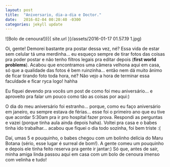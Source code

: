 ```yaml
---
layout: post
title:  "Aniversario, dia-a-dia e Doctor."
date:   2016-02-04 00:20:40 -0300
categories: jekyll update
---
```

![Bolo de cenoura!]({{ site.url }}/assets/2016-01-17 01.57.19 1.jpg)

Oi, gente! Demorei bastante pra postar dessa vez, né? Essa vida de estar sem celular tá uma merdinha... eu esqueço sempre de tirar fotos das coisas pra poder postar e não tenho filtros legais pra editar depois (**first world problems**). Acabou que encontramos uma câmera velhona aqui em casa, só que a qualidade das fotos é bem ruinzinha... então nem dá muito ânimo de ficar tirando foto toda hora, né? Não vejo a hora de terminar essa faculdade e ficar ryca logo! hahha

Eu fiquei devendo pra vocês um post de como foi meu aniversário... e aproveito pra falar um pouco como tão as coisas por aqui:)

O dia do meu aniversário foi estranho... porque, como eu faço aniversário em janeiro, eu sempre estava de férias... esse foi o primeiro ano que eu tive que acordar 5:30am pra ir pro hospital fazer prova. Respondi as perguntas e vazei (porque tinha aula ainda depois haha). Voltei pra casa e o babes tinha ido trabalhar... acabou que fiquei o dia todo sozinha, foi bem triste :(

Daí, umas 5 e pouquinho, o babes chegou com um bolinho delícia do Maru Botana (sério, esse lugar é surreal de bom!). A gente comeu um pouquinho e depois ele tinha feito reserva pra gente ir jantar:) Só que, antes de sair, minha amiga linda passou aqui em casa com um bolo de cenoura imenso com velinha e tudo!